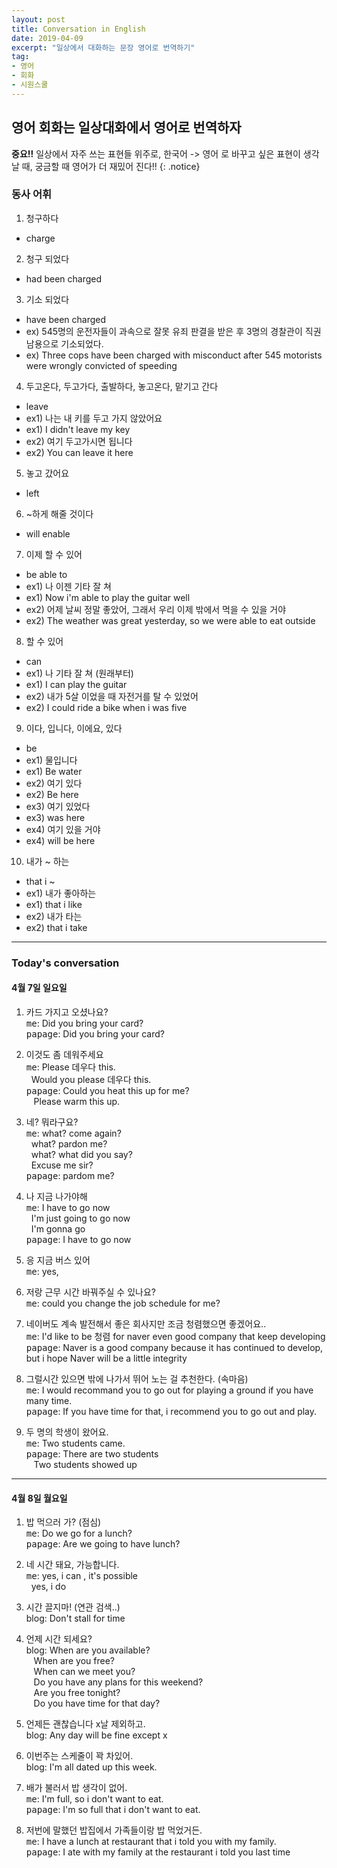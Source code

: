 ```yaml
---
layout: post
title: Conversation in English
date: 2019-04-09
excerpt: "일상에서 대화하는 문장 영어로 번역하기"
tag: 
- 영어
- 회화
- 시원스쿨 
---
```



## 영어 회화는 일상대화에서 영어로 번역하자 

**중요!!** 일상에서 자주 쓰는 표현들 위주로, 한국어 -> 영어 로 바꾸고 싶은 표현이 생각날 때, 궁금할 때 영어가 더 재밌어 진다!!
{: .notice}

### 동사 어휘 

1. 청구하다 
- charge

2. 청구 되었다 
- had been charged 

3. 기소 되었다
- have been charged 
- ex) 545명의 운전자들이 과속으로 잘못 유죄 판결을 받은 후 3명의 경찰관이 직권남용으로 기소되었다. 
- ex) Three cops have been charged with misconduct after 545 motorists were wrongly convicted of speeding

4. 두고온다, 두고가다, 출발하다, 놓고온다, 맡기고 간다 
- leave
- ex1) 나는 내 키를 두고 가지 않았어요 
- ex1) I didn't leave my key
- ex2) 여기 두고가시면 됩니다 
- ex2) You can leave it here

5. 놓고 갔어요
- left 

6. ~하게 해줄 것이다 
- will enable 

7. 이제 할 수 있어 
- be able to 
- ex1) 나 이젠 기타 잘 쳐 
- ex1) Now i'm able to play the guitar well
- ex2) 어제 날씨 정말 좋았어, 그래서 우리 이제 밖에서 먹을 수 있을 거야 
- ex2) The weather was great yesterday, so we were able to eat outside 

8. 할 수 있어 
- can 
- ex1) 나 기타 잘 쳐 (원래부터) 
- ex1) I can play the guitar 
- ex2) 내가 5살 이었을 때 자전거를 탈 수 있었어 
- ex2) I could ride a bike when i was five 

9. 이다, 입니다, 이에요, 있다 
- be 
- ex1) 물입니다 
- ex1) Be water 
- ex2) 여기 있다 
- ex2) Be here
- ex3) 여기 있었다 
- ex3) was here
- ex4) 여기 있을 거야 
- ex4) will be here

10. 내가 ~ 하는 
- that i ~ 
- ex1) 내가 좋아하는 
- ex1) that i like 
- ex2) 내가 타는 
- ex2) that i take 
<hr>

### Today's conversation

#### 4월 7일 일요일 

1. 카드 가지고 오셨나요? <br>
<kbd>me</kbd>:&nbsp;Did you bring your card? <br> 
<kbd>papage</kbd>:&nbsp;Did you bring your card?<br>
 
2. 이것도 좀 데워주세요 <br>
<kbd>me</kbd>:&nbsp;Please 데우다 this. <br>
&nbsp;&nbsp;Would you please 데우다 this. <br> 
<kbd>papage</kbd>:&nbsp;Could you heat this up for me?  <br>
&nbsp;&nbsp;&nbsp;Please warm this up.   <br>

3. 네? 뭐라구요? <br>
<kbd>me</kbd>:&nbsp;what? come again? <br>
&nbsp;&nbsp;what? pardon me? <br>
&nbsp;&nbsp;what? what did you say? <br> 
&nbsp;&nbsp;Excuse me sir? <br>
<kbd>papage</kbd>:&nbsp;pardom me? <br>

4. 나 지금 나가야해 <br>
<kbd>me</kbd>:&nbsp;I have to go now <br>
&nbsp;&nbsp;I'm just going to go now <br>
&nbsp;&nbsp;I'm gonna go <br>
<kbd>papage</kbd>:&nbsp;I have to go now <br>

5. 응 지금 버스 있어 <br>
<kbd>me</kbd>:&nbsp;yes, <br>

6. 저랑 근무 시간 바꿔주실 수 있나요? <br>
<kbd>me</kbd>:&nbsp;could you change the job schedule for me? <br>

7. 네이버도 계속 발전해서 좋은 회사지만 조금 청렴했으면 좋겠어요.. <br>
<kbd>me</kbd>:&nbsp;I'd like to be 청렴 for naver even good company that keep developing <br>
<kbd>papage</kbd>:&nbsp;Naver is a good company because it has continued to develop, but i hope Naver will be a little integrity <br>

8. 그럴시간 있으면 밖에 나가서 뛰어 노는 걸 추천한다. (속마음) <br>
<kbd>me</kbd>:&nbsp;I would recommand you to go out for playing a ground if you have many time. <br>
<kbd>papage</kbd>:&nbsp;If you have time for that, i recommend you to go out and play. <br>

9. 두 명의 학생이 왔어요. <br>
<kbd>me</kbd>:&nbsp;Two students came. <br>
<kbd>papage</kbd>:&nbsp;There are two students <br>
&nbsp;&nbsp;&nbsp;Two students showed up <br>

<hr>

#### 4월 8일 월요일 

1. 밥 먹으러 가? (점심) <br>
<kbd>me</kbd>:&nbsp;Do we go for a lunch? <br> 
<kbd>papage</kbd>:&nbsp;Are we going to have lunch? <br>

2. 네 시간 돼요, 가능합니다. <br> 
<kbd>me</kbd>:&nbsp;yes, i can , it's possible <br>
&nbsp;&nbsp;yes, i do <br>

3. 시간 끌지마! (연관 검색..)  <br>
<kdb>blog</kdb>:&nbsp;Don't stall for time  <br>

4. 언제 시간 되세요? <br>
<kdb>blog</kdb>:&nbsp;When are you available? <br>
&nbsp;&nbsp;&nbsp;When are you free?  <br>
&nbsp;&nbsp;&nbsp;When can we meet you? <br>
&nbsp;&nbsp;&nbsp;Do you have any plans for this weekend?  <br>
&nbsp;&nbsp;&nbsp;Are you free tonight? <br>
&nbsp;&nbsp;&nbsp;Do you have time for that day? 
 
5. 언제든 괜찮습니다 x날 제외하고. <br>
<kdb>blog</kdb>:&nbsp;Any day will be fine except x <br> 

6. 이번주는 스케줄이 꽉 차있어. <br>
<kdb>blog</kdb>:&nbsp;I'm all dated up this week. <br>

7. 배가 불러서 밥 생각이 없어. <br>
<kbd>me</kbd>:&nbsp;I'm full, so i don't want to eat. <br>
<kbd>papage</kbd>:&nbsp;I'm so full that i don't want to eat. <br>

8. 저번에 말했던 밥집에서 가족들이랑 밥 먹었거든. <br>
<kbd>me</kbd>:&nbsp;I have a lunch at restaurant that i told you with my family. <br> 
<kbd>papage</kbd>:&nbsp;I ate with my family at the restaurant i told you last time <br>



